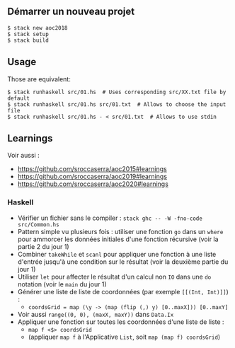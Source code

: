 ## Démarrer un nouveau projet

```
$ stack new aoc2018
$ stack setup
$ stack build
```

## Usage

Those are equivalent:
```
$ stack runhaskell src/01.hs  # Uses corresponding src/XX.txt file by default
$ stack runhaskell src/01.hs src/01.txt  # Allows to choose the input file
$ stack runhaskell src/01.hs - < src/01.txt  # Allows to use stdin
```

## Learnings

Voir aussi :
- <https://github.com/sroccaserra/aoc2015#learnings>
- <https://github.com/sroccaserra/aoc2019#learnings>
- <https://github.com/sroccaserra/aoc2020#learnings>

### Haskell

- Vérifier un fichier sans le compiler : `stack ghc -- -W -fno-code src/Common.hs`
- Pattern simple vu plusieurs fois : utiliser une fonction `go` dans un `where` pour ammorcer les données initiales d'une fonction récursive (voir la partie 2 du jour 1)
- Combiner `takeWhile` et `scanl` pour appliquer une fonction à une liste d'entrée jusqu'à une condition sur le résultat (voir la deuxième partie du jour 1)
- Utiliser `let` pour affecter le résultat d'un calcul non `IO` dans une `do` notation (voir le `main` du jour 1)
- Générer une liste de liste de coordonnées (par exemple `[[(Int, Int)]]`) :
    - `coordsGrid = map (\y -> (map (flip (,) y) [0..maxX])) [0..maxY]`
- Voir aussi `range((0, 0), (maxX, maxY))` dans `Data.Ix`
- Appliquer une fonction sur toutes les coordonnées d'une liste de liste :
    - `map f <$> coordsGrid`
    - (appliquer `map f` à l'Applicative `List`, soit `map (map f) coordsGrid`)
